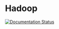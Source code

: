# Hadoop
[![Documentation Status](https://readthedocs.org/projects/hadoop-doc/badge/?version=latest)](https://hadoop-doc.readthedocs.io/)
